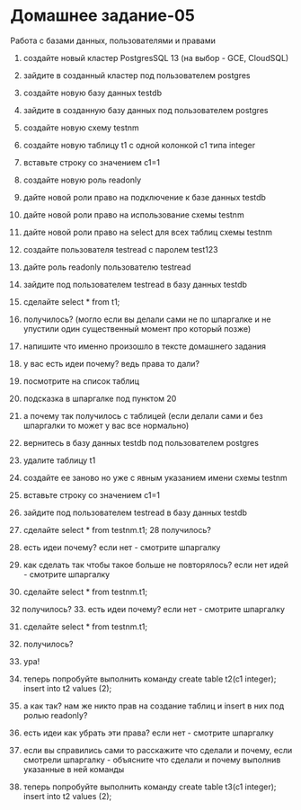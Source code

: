 # Домашнее задание-05
Работа с базами данных, пользователями и правами

1. создайте новый кластер PostgresSQL 13 (на выбор - GCE, CloudSQL)

2. зайдите в созданный кластер под пользователем postgres

3. создайте новую базу данных testdb

4. зайдите в созданную базу данных под пользователем postgres

5. создайте новую схему testnm

6. создайте новую таблицу t1 с одной колонкой c1 типа integer

7. вставьте строку со значением c1=1

8. создайте новую роль readonly

9. дайте новой роли право на подключение к базе данных testdb

10. дайте новой роли право на использование схемы testnm

11. дайте новой роли право на select для всех таблиц схемы testnm

12. создайте пользователя testread с паролем test123

13. дайте роль readonly пользователю testread

14. зайдите под пользователем testread в базу данных testdb

15. сделайте select * from t1;

16. получилось? (могло если вы делали сами не по шпаргалке и не упустили один существенный момент про который позже)

17. напишите что именно произошло в тексте домашнего задания

18. у вас есть идеи почему? ведь права то дали?

19. посмотрите на список таблиц

20. подсказка в шпаргалке под пунктом 20

21. а почему так получилось с таблицей (если делали сами и без шпаргалки то может у вас все нормально)

22. вернитесь в базу данных testdb под пользователем postgres

23. удалите таблицу t1

24. создайте ее заново но уже с явным указанием имени схемы testnm

25. вставьте строку со значением c1=1

26. зайдите под пользователем testread в базу данных testdb

27. сделайте select * from testnm.t1; 28 получилось?

29. есть идеи почему? если нет - смотрите шпаргалку

30. как сделать так чтобы такое больше не повторялось? если нет идей - смотрите шпаргалку

31. сделайте select * from testnm.t1;

32 получилось?
33. есть идеи почему? если нет - смотрите шпаргалку

31. сделайте select * from testnm.t1;

32. получилось?
33. ура!
34. теперь попробуйте выполнить команду create table t2(c1 integer); insert into t2 values (2);

35. а как так? нам же никто прав на создание таблиц и insert в них под ролью readonly?

36. есть идеи как убрать эти права? если нет - смотрите шпаргалку

37. если вы справились сами то расскажите что сделали и почему, если смотрели шпаргалку - объясните что сделали и почему выполнив указанные в ней команды

38. теперь попробуйте выполнить команду create table t3(c1 integer); insert into t2 values (2);
